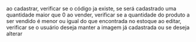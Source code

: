 ao cadastrar, verificar se o código ja existe, se será cadastrado uma quantidade maior que 0
ao vender, verificar se a quantidade do produto a ser vendido é menor ou igual do que encontrada no estoque
ao editar, verificar se o usuário deseja manter a imagem já cadastrada ou se deseja alterar

